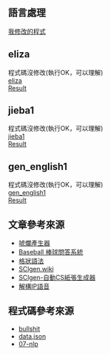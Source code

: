 ## 語言處理
[我修改的程式](https://github.com/a922777/ai108b/blob/master/HW4/math.py)

## eliza
程式碼沒修改(執行OK，可以理解)\
[eliza](https://github.com/a922777/ai108b/blob/master/%E5%AD%B8%E7%BF%92%E7%AD%86%E8%A8%98/07-%E8%AA%9E%E8%A8%80%E8%99%95%E7%90%86/eliza.py)\
[Result](https://github.com/a922777/ai108b/blob/master/%E5%AD%B8%E7%BF%92%E7%AD%86%E8%A8%98/07-%E8%AA%9E%E8%A8%80%E8%99%95%E7%90%86/eliza.md)

## jieba1
程式碼沒修改(執行OK，可以理解)\
[jieba1](https://github.com/a922777/ai108b/blob/master/%E5%AD%B8%E7%BF%92%E7%AD%86%E8%A8%98/07-%E8%AA%9E%E8%A8%80%E8%99%95%E7%90%86/jieba1.py)\
[Result](https://github.com/a922777/ai108b/blob/master/%E5%AD%B8%E7%BF%92%E7%AD%86%E8%A8%98/07-%E8%AA%9E%E8%A8%80%E8%99%95%E7%90%86/jieba1.md)

## gen_english1
程式碼沒修改(執行OK，可以理解)\
[gen_english1](https://github.com/a922777/ai108b/blob/master/%E5%AD%B8%E7%BF%92%E7%AD%86%E8%A8%98/07-%E8%AA%9E%E8%A8%80%E8%99%95%E7%90%86/gen_english1.py)\
[Result](https://github.com/a922777/ai108b/blob/master/%E5%AD%B8%E7%BF%92%E7%AD%86%E8%A8%98/07-%E8%AA%9E%E8%A8%80%E8%99%95%E7%90%86/gen_english1.md)

## 文章參考來源
* [唬爛產生器](https://howtobullshit.me/)
* [Baseball 棒球問答系統](https://misavo.com/blog/%E9%99%B3%E9%8D%BE%E8%AA%A0/%E6%9B%B8%E7%B1%8D/%E4%BA%BA%E5%B7%A5%E6%99%BA%E6%85%A7/07-%E8%AA%9E%E8%A8%80%E8%99%95%E7%90%86/C3-Baseball%E5%95%8F%E7%AD%94%E7%B3%BB%E7%B5%B1?fbclid=IwAR1TKNvHGNjbaZ-VjUoRW3d_7JvUal7Qrl13QpkkCMKtbRcxeNHEQfhsr10)
* [格狀語法](https://misavo.com/blog/%E9%99%B3%E9%8D%BE%E8%AA%A0/%E6%9B%B8%E7%B1%8D/%E4%BA%BA%E5%B7%A5%E6%99%BA%E6%85%A7/07-%E8%AA%9E%E8%A8%80%E8%99%95%E7%90%86/C1-%E6%A0%BC%E7%8B%80%E8%AA%9E%E6%B3%95?fbclid=IwAR157V9vQLHsdD_M8_-8Bpjxwrh3WCflla35pgNRtDhXuRhapHzVGYVTao4)
* [SCIgen.wiki](https://zh.wikipedia.org/wiki/SCIgen?fbclid=IwAR2A4NQEQPnF0D-twH8E6oPDK68q79Ijfr9ArJK2CHbnkOx9ck1bxWd_078)
* [SCIgen-自動CS紙張生成器](https://pdos.csail.mit.edu/archive/scigen/?fbclid=IwAR0ZrDeSPvfjJ-ydhZ0oMyCNKYEIfXF6hi0uOKu0mQg7JmvujqycH09KjfM)
* [解構IP語音](http://scigen.csail.mit.edu/scicache/269/scimakelatex.25977.ccc.snoopy.html?fbclid=IwAR2g7nh7h49vu94-7fkTRBkphmryQ97gogqXku3ERNRkiwohvXOhD_pnY5M)

## 程式碼參考來源
* [bullshit](https://github.com/StillFantastic/bullshit?fbclid=IwAR0KwwqnNlLqMKfuObas0uB7wGejPyu6xVfsxItEsQ-Hj9UyaE3IzD4fld4)
* [data.json](https://github.com/StillFantastic/bullshit/blob/master/generator/data.json?fbclid=IwAR0YV2yk7-WPHSpd-JBsAGukl-K-mXQsKoox30RthjpF7vz5zszERLrfeQ8)
* [07-nlp](https://github.com/a922777/ai/tree/master/python/07-nlp)
